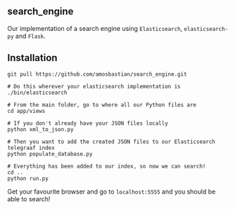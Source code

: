 ## search_engine

Our implementation of a search engine using `Elasticsearch`, `elasticsearch-py` and `Flask`.

## Installation

```
git pull https://github.com/amosbastian/search_engine.git

# Do this wherever your elasticsearch implementation is
./bin/elasticsearch

# From the main folder, go to where all our Python files are
cd app/views

# If you don't already have your JSON files locally
python xml_to_json.py

# Then you want to add the created JSON files to our Elasticsearch telegraaf index
python populate_database.py

# Everything has been added to our index, so now we can search!
cd ..
python run.py
```

Get your favourite browser and go to `localhost:5555` and you should be able to search!
